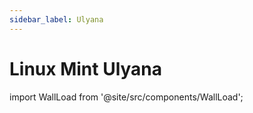 ```yaml
---
sidebar_label: Ulyana
---
```

# Linux Mint Ulyana
import WallLoad from '@site/src/components/WallLoad';

<WallLoad api="https://raw.githubusercontent.com/AloneER0/DistroWallpapers/main/LinuxMint/Ulyana/Ulyana"/>